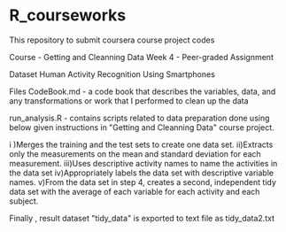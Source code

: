 # R_courseworks
This repository to submit coursera course project codes 

Course - Getting and Cleanning Data
         Week 4 - Peer-graded Assignment 

Dataset
Human Activity Recognition Using Smartphones

Files
CodeBook.md - a code book that describes the variables,  data, and any transformations or work that I performed to clean up the data

run_analysis.R - contains scripts related to data preparation done using below given instructions in "Getting and Cleanning Data" course project.

 i )Merges the training and the test sets to create one data set.
 ii)Extracts only the measurements on the mean and standard deviation for each measurement.
 iii)Uses descriptive activity names to name the activities in the data set
 iv)Appropriately labels the data set with descriptive variable names.
 v)From the data set in step 4, creates a second, independent tidy data set with the average of each variable for each activity and each subject.

Finally , result dataset "tidy_data" is  exported to text file as tidy_data2.txt
